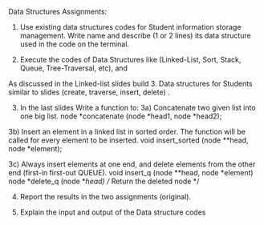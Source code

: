 Data Structures Assignments:  

1. Use existing data structures codes for Student information storage management. 
Write name and describe (1 or 2 lines) its data structure used in the code on the terminal. 

2. Execute the codes of Data Structures like (Linked-List, Sort, Stack, Queue, Tree-Traversal, etc), and 

As discussed in the Linked-list slides build
3. Data structures for Students similar to slides (create, traverse, insert, delete) .

3. In the last slides
Write a function to:
3a) Concatenate two given list into one big list. 
node *concatenate (node *head1, node *head2);

3b) Insert an element in a linked list in sorted order. The function will be called for every element to be inserted.
void insert_sorted (node **head, node *element);

3c) Always insert elements at one end, and delete elements from the other end (first-in first-out QUEUE).
void insert_q (node **head, node *element)
node *delete_q (node **head) /* Return the deleted node */

4. Report the results in the two assignments (original).

5. Explain the input and output of the Data structure codes
